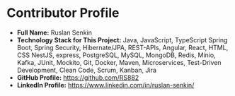 # Contributor Profile

- **Full Name:** Ruslan Senkin
- **Technology Stack for This Project:**
  Java, JavaScript, TypeScript
  Spring Boot, Spring Security, Hibernate/JPA, REST-APIs,
  Angular, React, HTML, CSS
  NestJS, express,
  PostgreSQL, MySQL, MongoDB,
  Redis, Minio, Kafka, JUnit, Mockito, Git, Docker, Maven,
  Microservices, Test-Driven Development, Clean Code,
  Scrum, Kanban, Jira
- **GitHub Profile:** https://github.com/RS882
- **LinkedIn Profile:** https://www.linkedin.com/in/ruslan-senkin/